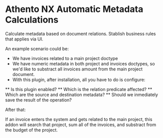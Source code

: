 # Athento NX Automatic Metadata Calculations

Calculate metadata based on document relations. Stablish business rules that applies via UI.

An example scenario could be:

- We have invoices related to a main project doctype
- We have numeric metadata in both project and invoices doctypes, so we'd like to substract all invoices amount from the main project document.
- With this plugin, after installation, all you have to do is configure:

** Is this plugin enabled?
** Which is the relation predicate affected?
** Which are the source and destination metadata?
** Should we inmediately save the result of the operation?

After that:

If an invoice enters the system and gets related to the main project, this addon will search that project, sum all of the invoices, and substract from the budget of the project.
